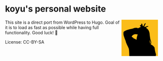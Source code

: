# koyu's personal website

<img src="static/avatar.png" height="120" align="right">

This site is a direct port from WordPress to Hugo. Goal of it is to load as fast as possible while having full functionality. Good luck! 👾

License: CC-BY-SA